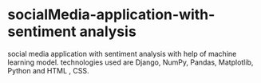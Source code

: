 # socialMedia-application-with-sentiment analysis
social media application with sentiment analysis with help of machine learning model.
technologies used are Django, NumPy, Pandas, Matplotlib, Python and HTML , CSS.
